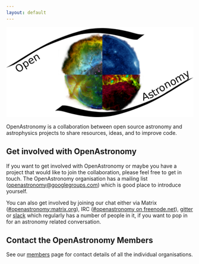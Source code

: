 ```yaml
---
layout: default
---
```


<img class="large-logo" src="/img/logo/logoOA_svg.png" alt="Open Astronomy Logo">

OpenAstronomy is a collaboration between open source astronomy and astrophysics
projects to share resources, ideas, and to improve code.


## Get involved with OpenAstronomy

If you want to get involved with OpenAstronomy or maybe you have a project that
would like to join the collaboration, please feel free to get in touch. The
OpenAstronomy organisation has a mailing list (<a
href="mailto:openastronomy@googlegroups.com">openastronomy@googlegroups.com</a>)
which is good place to introduce yourself.

You can also get involved by joining our chat either via
Matrix
([#openastronomy:matrix.org](https://riot.im/app/#/room/#openastronomy:matrix.org)),
IRC (<a href="{{ site.irc_freenode }}#{{site.irc_channel }}">#openastronomy
on freenode.net</a>), [gitter](https://gitter.im/OpenAstronomy/Lobby?utm_source=share-link&utm_medium=link&utm_campaign=share-link) or [slack](openastronomy.slack.com) which regularly has a number of people in it, if you want
to pop in for an astronomy related conversation.

## Contact the OpenAstronomy Members

See our [members](/members/) page for contact details of all the individual organisations.
